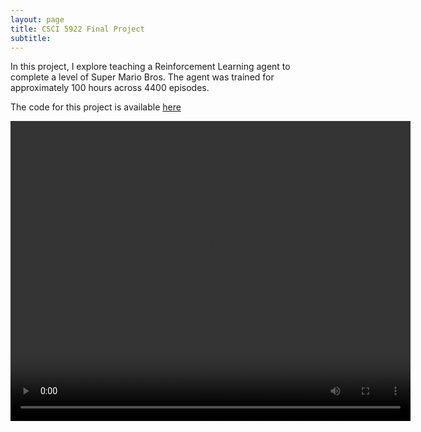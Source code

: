 ```yaml
---
layout: page
title: CSCI 5922 Final Project
subtitle:
---
```


In this project, I explore teaching a Reinforcement Learning agent to complete a level of Super Mario Bros. The agent was trained for approximately 100 hours across 4400 episodes. 

The code for this project is available [here](https://github.com/jgruener6/MarioD3QN.git)

<video width="640" height="480" controls>
  <source src="/assets/vd/mario_best.mp4" type="video/mp4">
</video>